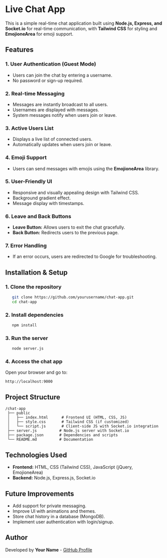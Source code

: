 # Live Chat App

This is a simple real-time chat application built using **Node.js, Express, and Socket.io** for real-time communication, with **Tailwind CSS** for styling and **EmojioneArea** for emoji support.

## Features

### 1. **User Authentication (Guest Mode)**
   - Users can join the chat by entering a username.
   - No password or sign-up required.

### 2. **Real-time Messaging**
   - Messages are instantly broadcast to all users.
   - Usernames are displayed with messages.
   - System messages notify when users join or leave.

### 3. **Active Users List**
   - Displays a live list of connected users.
   - Automatically updates when users join or leave.

### 4. **Emoji Support**
   - Users can send messages with emojis using the **EmojioneArea** library.

### 5. **User-Friendly UI**
   - Responsive and visually appealing design with Tailwind CSS.
   - Background gradient effect.
   - Message display with timestamps.

### 6. **Leave and Back Buttons**
   - **Leave Button:** Allows users to exit the chat gracefully.
   - **Back Button:** Redirects users to the previous page.

### 7. **Error Handling**
   - If an error occurs, users are redirected to Google for troubleshooting.

## Installation & Setup

### 1. **Clone the repository**
```sh
   git clone https://github.com/yourusername/chat-app.git
   cd chat-app
```

### 2. **Install dependencies**
```sh
   npm install
```

### 3. **Run the server**
```sh
   node server.js
```

### 4. **Access the chat app**
   Open your browser and go to:
   ```
   http://localhost:9000
   ```

## Project Structure
```
/chat-app
 ├── public
 │   ├── index.html      # Frontend UI (HTML, CSS, JS)
 │   ├── style.css       # Tailwind CSS (if customized)
 │   └── script.js       # Client-side JS with Socket.io integration
 ├── server.js          # Node.js server with Socket.io
 ├── package.json       # Dependencies and scripts
 └── README.md          # Documentation
```

## Technologies Used
- **Frontend:** HTML, CSS (Tailwind CSS), JavaScript (jQuery, EmojioneArea)
- **Backend:** Node.js, Express.js, Socket.io

## Future Improvements
- Add support for private messaging.
- Improve UI with animations and themes.
- Store chat history in a database (MongoDB).
- Implement user authentication with login/signup.

## Author
Developed by **Your Name** - [GitHub Profile](https://github.com/MD-cdm/)

